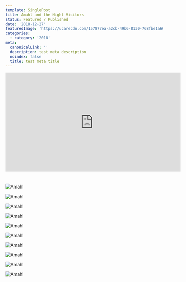 ```yaml
---
template: SinglePost
title: Amahl and the Night Visitors
status: Featured / Published
date: '2018-12-27'
featuredImage: 'https://ucarecdn.com/157877ea-a2cb-49b6-8130-768fbe1a60a7/'
categories:
  - category: '2018'
meta:
  canonicalLink: ''
  description: test meta description
  noindex: false
  title: test meta title
---
```

<iframe width="560" height="315" src="https://www.youtube.com/embed/Id64silK_7M" frameborder="0" allow="accelerometer; autoplay; encrypted-media; gyroscope; picture-in-picture" allowfullscreen></iframe>

#

![Amahl](/static/images/18-amahl/amahl1.jpg)

![Amahl](/static/images/18-amahl/amahl2.jpg)

![Amahl](/static/images/18-amahl/amahl5.jpg)

![Amahl](/static/images/18-amahl/amahl32.jpg)

![Amahl](/static/images/18-amahl/amahl22.jpg)

![Amahl](/static/images/18-amahl/amahl24.jpg)

![Amahl](/static/images/18-amahl/amahl29.jpg)

![Amahl](/static/images/18-amahl/amahl10.jpg)

![Amahl](/static/images/18-amahl/amahl8.jpg)

![Amahl](/static/images/18-amahl/amahl28.jpg)

